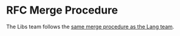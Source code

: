 # RFC Merge Procedure

The Libs team follows the [same merge procedure as the Lang team](../../lang/rfc-merge-procedure.html).
